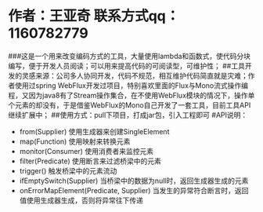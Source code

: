 # 作者：王亚奇 联系方式qq：1160782779
###这是一个用来改变编码方式的工具，大量使用lambda和函数式，使代码分块编写，便于开发人员阅读；可以用来提高代码的可阅读型，可维护性；
##工具开发的灵感来源：公司多人协同开发，代码不规范，相互维护代码简直就是灾难；作者使用过spring WebFlux开发过项目，特别喜欢里面的Flux与Mono流式操作编程，又因为java8有了Stream操作集合，在不使用WebFlux模块的情况下，操作单个元素的却没有，于是借鉴WebFlux的Mono自己开发了一套工具，目前工具API继续扩展中；
##使用方式：pull下项目，打成jar包，引入工程即可
#API说明：
* from(Supplier) 使用生成器来创建SingleElement
* map(Function)  使用映射来转换元素
* monitor(Consumer)  使用消费者来监控元素   
* filter(Predicate)  使用断言来过滤桥梁中的元素
* trigger()     触发桥梁中的元素流动
* ifEmptySwitch(Supplier)  当桥梁中的数据为null时，返回生成器生成的元素
* onErrorMapElement(Predicate, Supplier)  当发生的异常符合断言时，返回值使用生成器生成，否则将异常往下传递
